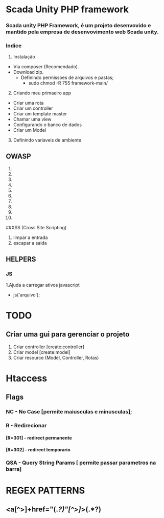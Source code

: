 # Scada Unity PHP framework

### Scada unity PHP Framework, é um projeto desenvovido e mantido pela empresa de desenvovimento web Scada unity.

### Indice
1. Instalação
  - Via composer (Recomendado).
  - Download zip.
    - Definindo permissoes de arquivos e pastas;
      - sudo chmod -R 755 framework-main/
2. Criando meu primaeiro app
  - Criar uma rota
  - Criar um controller
  - Criar um template master
  - Chamar uma view
  - Configurando o banco de dados
  - Criar um Model
3. Definindo variaveis de ambiente

## OWASP

1.
2.
3.
4.
5.
6.
7.
8.
9.
10.

##XSS (Cross Site Scripting)
1. limpar a entrada
2. escapar a saida

## HELPERS
### JS
1.Ajuda a carregar ativos javascript
  - js('arquivo');

# TODO
## Criar uma gui para gerenciar o projeto
1. Criar controller [create:controller]
2. Criar model [create:model]
3. Criar resource (Model, Controller, Rotas)

# Htaccess
## Flags
### NC - No Case [permite maiusculas e minusculas];
### R - Redirecionar
#### [R=301] - redirect permanente
#### [R=302] - redirect temporario
### QSA - Query String Params [ permite passar parametros na barra]


# REGEX PATTERNS

## <a[^>]+href=\"(.*?)\"[^>]*>(.*?)</a>
